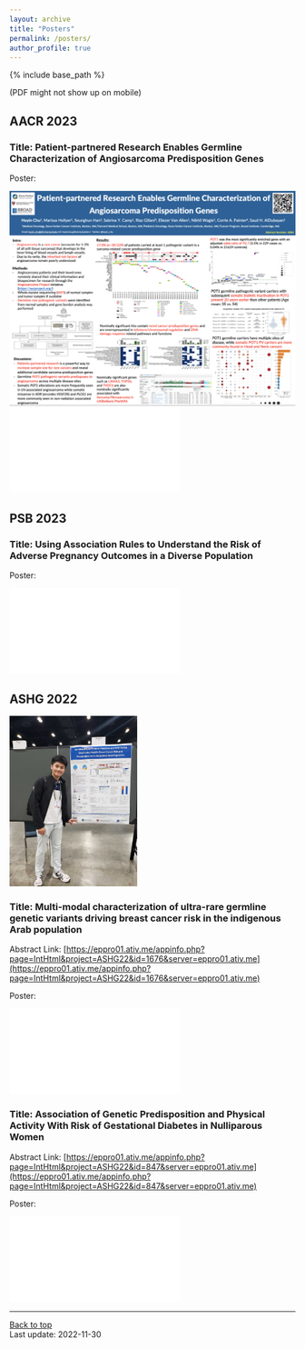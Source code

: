 ```yaml
---
layout: archive
title: "Posters"
permalink: /posters/
author_profile: true
---
```


{% include base_path %}

(PDF might not show up on mobile)

## AACR 2023

### Title: Patient-partnered Research Enables Germline Characterization of Angiosarcoma Predisposition Genes

Poster:

<img src="/images/posters/AACR_2023_Screenshot.png" alt="AACR 2023 Poster Presentation">

<embed src="/files/AACR_2023_Presentation.pdf" type="application/pdf"/>

## PSB 2023

### Title: Using Association Rules to Understand the Risk of Adverse Pregnancy Outcomes in a Diverse Population

Poster:

<embed src="/files/nuMOM2b_disparity_poster.pdf" type="application/pdf"/>

## ASHG 2022

<img src="/images/posters/ASHG_2022_Photo.jpg" alt="ASHG 2022 Poster Presentation" style="max-height: 300px; height: 100%; width: auto;">

### Title: Multi-modal characterization of ultra-rare germline genetic variants driving breast cancer risk in the indigenous Arab population

Abstract Link: [https://eppro01.ativ.me/appinfo.php?page=IntHtml&project=ASHG22&id=1676&server=eppro01.ativ.me](https://eppro01.ativ.me/appinfo.php?page=IntHtml&project=ASHG22&id=1676&server=eppro01.ativ.me)

Poster:

<embed src="/files/ASHG_2022_Presentation.pdf" type="application/pdf"/>

<br/>

### Title: Association of Genetic Predisposition and Physical Activity With Risk of Gestational Diabetes in Nulliparous Women

Abstract Link: [https://eppro01.ativ.me/appinfo.php?page=IntHtml&project=ASHG22&id=847&server=eppro01.ativ.me](https://eppro01.ativ.me/appinfo.php?page=IntHtml&project=ASHG22&id=847&server=eppro01.ativ.me)

Poster:

<embed src="/files/nuMoM2b_poster_ASHG_2022.pdf" type="application/pdf"/>

---
<a href="#top">Back to top</a>
<br/>
Last update: 2022-11-30
